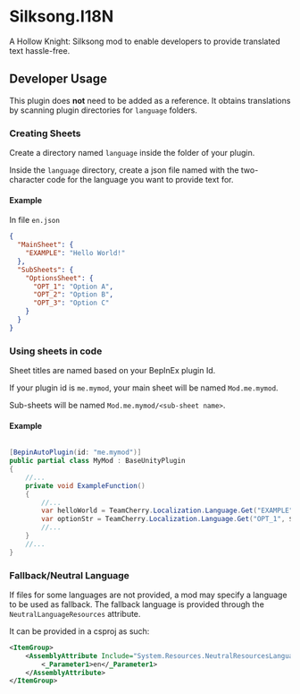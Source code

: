 # Silksong.I18N

A Hollow Knight: Silksong mod to enable developers to provide translated text hassle-free.

## Developer Usage

This plugin does **not** need to be added as a reference. 
It obtains translations by scanning plugin directories for `language` folders.

### Creating Sheets
Create a directory named `language` inside the folder of your plugin.

Inside the `language` directory, create a json file named with the two-character code for the language you want to provide text for.
#### Example
In file `en.json`
```json
{
  "MainSheet": {
    "EXAMPLE": "Hello World!"
  },
  "SubSheets": {
    "OptionsSheet": {
      "OPT_1": "Option A",
      "OPT_2": "Option B",
      "OPT_3": "Option C"
    }
  }
}
```
### Using sheets in code

Sheet titles are named based on your BepInEx plugin Id.

If your plugin id is `me.mymod`, your main sheet will be named `Mod.me.mymod`.

Sub-sheets will be named `Mod.me.mymod/<sub-sheet name>`.

#### Example
```csharp

[BepinAutoPlugin(id: "me.mymod")]
public partial class MyMod : BaseUnityPlugin
{
    //...
    private void ExampleFunction()
    {
        //...
        var helloWorld = TeamCherry.Localization.Language.Get("EXAMPLE", $"Mod.{Id}");
        var optionStr = TeamCherry.Localization.Language.Get("OPT_1", $"Mod.{Id}/OptionsSheet");
        //...
    }
    //...
}
```

### Fallback/Neutral Language
If files for some languages are not provided, a mod may specify a language to be used as fallback.
The fallback language is provided through the `NeutralLanguageResources` attribute.

It can be provided in a csproj as such:
```xml
<ItemGroup>
    <AssemblyAttribute Include="System.Resources.NeutralResourcesLanguageAttribute">
        <_Parameter1>en</_Parameter1>
    </AssemblyAttribute>
</ItemGroup>
```